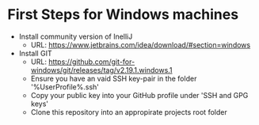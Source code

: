 
# First Steps for Windows machines
* Install community version of InelliJ
  * URL: https://www.jetbrains.com/idea/download/#section=windows
* Install GIT
  * URL: https://github.com/git-for-windows/git/releases/tag/v2.19.1.windows.1
  * Ensure you have an vaid SSH key-pair in the folder '%UserProfile%\.ssh\'
  * Copy your public key into your GitHub profile under 'SSH and GPG keys'
  * Clone this repository into an appropirate projects root folder
  
